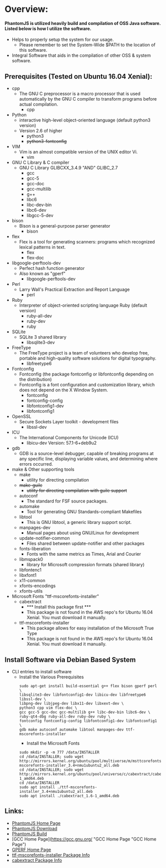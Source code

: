 # Overview:
#### PhantomJS is utilized heavily build and compilation of OSS Java software. Listed below is how I utilize the software.
- Helps to properly setup the system for our usage.
  * Please remember to set the System-Wide $PATH to the location of this software.
- Integral Software that aids in the compilation of other OSS & system software.

## Prerequisites (Tested on Ubuntu 16.04 Xenial):
- cpp
  * The GNU C preprocessor is a macro processor that is used automatically by the GNU C compiler to transform programs before actual compilation.
    * cpp
- Python
  * interactive high-level object-oriented language (default python3 version)
  * Version 2.6 of higher
    * python3
    * ~~python3-fontconfig~~
- VIM
  * Vim is an almost compatible version of the UNIX editor Vi.
    * vim
- GNU C Library & C compiler
  * GNU C Library GLIBCXX_3.4.9 "AND" GLIBC_2.7  
    * gcc
    * gcc-5
    * gcc-doc
    * gcc-multilib
    * g++
    * libc6
    * libc-dev-bin
    * libc6-dev
    * libgcc-5-dev
- bison
  * Bison is a general-purpose parser generator
    * bison
- flex
  * Flex is a tool for generating scanners: programs which recognized lexical patterns in text.
    * flex
    * flex-doc
- libgoogle-perftools-dev
  * Perfect hash function generator
  * Also known as "gperf"
    * libgoogle-perftools-dev
- Perl
  * Larry Wall's Practical Extraction and Report Language
    * perl
- Ruby
  * Interpreter of object-oriented scripting language Ruby (default version)
    * ruby-all-dev
    * ruby-dev
    * ruby
- SQLite
  * SQLite 3 shared library
    * libsqlite3-dev
- FreeType
  * The FreeType project is a team of volunteers who develop free, portable and high-quality software solutions for digital typography.
    * libfreetype6
- Fontconfig
  * Fontconfig (the package fontconfig or libfontconfig depending on the distribution)
  * Fontconfig is a font configuration and customization library, which does not depend on the X Window System.
    * fontconfig
    * fontconfig-config
    * libfontconfig1-dev
    * libfontconfig1
- OpenSSL
  * Secure Sockets Layer toolkit - development files
    * libssl-dev
- ICU
  * The International Components for Unicode (ICU)
    * libicu-dev      Version: 57.1-6+deb9u2
- gdb
  * GDB is a source-level debugger, capable of breaking programs at any specific line, displaying variable values, and determining where errors occurred.
- make & Other supporting tools
  * make
    * utility for directing compilation
  * ~~make-guile~~
    * ~~utility for directing compilation with guile support~~
  * autoconf
    * The standard for FSF source packages.
  * automake
    * Tool for generating GNU Standards-compliant Makefiles
  * libtool
    * This is GNU libtool, a generic library support script.
  * manpages-dev
    * Manual pages about using GNU/Linux for development
  * update-notifier-common
    * Files shared between update-notifier and other packages
  * fonts-liberation
    * Fonts with the same metrics as Times, Arial and Courier
  * libmspack0
    * library for Microsoft compression formats (shared library)
  * libfontenc1
  * libxfont1
  * x11-common
  * xfonts-encodings
  * xfonts-utils  
- Microsoft Fonts "ttf-mscorefonts-installer"
  * cabextract
    * *** Install this package first ***
    * This package is not found in the AWS repo's for Ubuntu 16.04 Xenial. You must download it manually.
  * ttf-mscorefonts-installer
    * This package allows for easy installation of the Microsoft True Type
    * This package is not found in the AWS repo's for Ubuntu 16.04 Xenial. You must download it manually.

## Install Software via Debian Based System
- CLI entries to install software  
    * Install the Various Prerequisites
      ```
      sudo apt-get install build-essential g++ flex bison gperf perl \
      libsqlite3-dev libfontconfig1-dev libicu-dev libfreetype6 libssl-dev \
      libpng-dev libjpeg-dev libx11-dev libxext-dev \
      python3 cpp vim flex-doc \
      gcc gcc-5 gcc-doc gcc-multilib g++ libc-dev-bin libc6-dev \
      ruby-qt4-dbg ruby-all-dev ruby-dev ruby \
      fontconfig fontconfig-config libfontconfig1-dev libfontconfig1 \
      gdb make autoconf automake libtool manpages-dev ttf-mscorefonts-installer
      ```
      * Install the Microsoft Fonts
      ```
      sudo mkdir -p -m 777 /data/INSTALLER
      cd /data/INSTALLER; sudo wget http://mirrors.kernel.org/ubuntu/pool/multiverse/m/msttcorefonts/ttf-mscorefonts-installer_3.4+nmu1ubuntu2_all.deb
      cd /data/INSTALLER; sudo wget http://mirrors.kernel.org/ubuntu/pool/universe/c/cabextract/cabextract_1.6-1_amd64.deb
      cd /data/INSTALLER
      sudo apt install ./ttf-mscorefonts-installer_3.4+nmu1ubuntu2_all.deb
      sudo apt install ./cabextract_1.6-1_amd64.deb
      ```

## Links:
- [PhantomJS Home Page](http://phantomjs.org "PhantomJS Home Page URL")
- [PhantomJS Download](http://phantomjs.org/download.html "PhantomJS Download URL")
- [PhantomJS Build](http://phantomjs.org/download.html "PhantomJS Build-Info URL")
- [GCC Home Page](https://gcc.gnu.org/ "GCC Home Page "GCC Home Page")
- [GPERF Home Page](http://code.google.com/p/gperftools/ "GPERF Home Page")
- [ttf-mscorefonts-installer Package Info](https://packages.ubuntu.com/xenial/ttf-mscorefonts-installer "Ubuntu 16.04 Xenial Package Info for ttf-mscorefonts-installer")
- [cabextract Package Info](https://packages.ubuntu.com/xenial/cabextract "Ubuntu 16.04 Xenial Package Info for cabextract")
